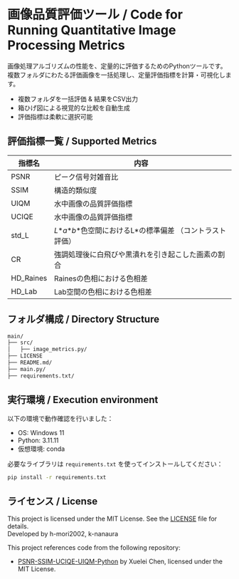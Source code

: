 # 画像品質評価ツール / Code for Running Quantitative Image Processing Metrics
画像処理アルゴリズムの性能を、定量的に評価するためのPythonツールです。複数フォルダにわたる評価画像を一括処理し、定量評価指標を計算・可視化します。
- 複数フォルダを一括評価 & 結果をCSV出力
- 箱ひげ図による視覚的な比較を自動生成
- 評価指標は柔軟に選択可能

## 評価指標一覧 / Supported Metrics

| 指標名     | 内容                         |
|------------|------------------------------|
| PSNR       | ピーク信号対雑音比           |
| SSIM       | 構造的類似度                 |
| UIQM       | 水中画像の品質評価指標             |
| UCIQE      | 水中画像の品質評価指標      　　　 |
| std_L      | _L_\*_a_\*_b_*色空間におけるL\*の標準偏差 （コントラスト評価）              |
| CR         | 強調処理後に白飛びや黒潰れを引き起こした画素の割合 |
| HD_Raines  | Rainesの色相における色相差           |
| HD_Lab     | Lab空間の色相における色相差            |

## フォルダ構成 / Directory Structure

```bash
main/
├── src/
│   ├── image_metrics.py/
├── LICENSE      
├── README.md/
├── main.py/
├── requirements.txt/
```

## 実行環境 / Execution environment

以下の環境で動作確認を行いました：

- OS: Windows 11
- Python: 3.11.11
- 仮想環境: conda

必要なライブラリは `requirements.txt` を使ってインストールしてください：

```bash
pip install -r requirements.txt
```

## ライセンス / License
This project is licensed under the MIT License. See the [LICENSE](./LICENSE) file for details.  
Developed by h-mori2002, k-nanaura

This project references code from the following repository:

- [PSNR-SSIM-UCIQE-UIQM-Python](https://github.com/xueleichen/PSNR-SSIM-UCIQE-UIQM-Python) by Xuelei Chen, licensed under the MIT License.
